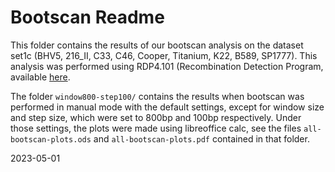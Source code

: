 # Bootscan Readme
This folder contains the results of our bootscan analysis on the dataset set1c
(BHV5, 216\_II, C33, C46, Cooper, Titanium, K22, B589, SP1777). This analysis
was performed using RDP4.101 (Recombination Detection Program, available
[here](http://web.cbio.uct.ac.za/~darren/rdp.html). 

The folder `window800-step100/` contains the results when bootscan was performed
in manual mode with the default settings, except for window size and step size,
which were set to 800bp and 100bp respectively. Under those settings, the plots
were made using libreoffice calc, see the files `all-bootscan-plots.ods` and
`all-bootscan-plots.pdf` contained in that folder.

2023-05-01
